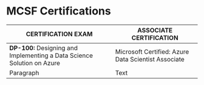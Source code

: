 # MCSF Certifications

| CERTIFICATION EXAM     | ASSOCIATE CERTIFICATION |
| ----------- | ----------- |
| **DP-100:** Designing and Implementing a Data Science Solution on Azure      | Microsoft Certified: Azure Data Scientist Associate       |
| Paragraph   | Text        |
